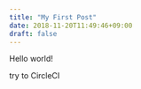 ```yaml
---
title: "My First Post"
date: 2018-11-20T11:49:46+09:00
draft: false
---
```


Hello world!

try to CircleCI